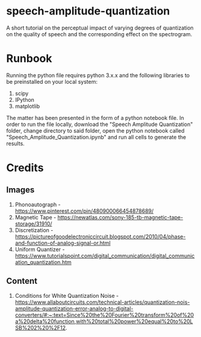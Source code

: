 # speech-amplitude-quantization
A short tutorial on the perceptual impact of varying degrees of quantization on the quality of speech and the corresponding effect on the spectrogram.

# Runbook
Running the python file requires python 3.x.x and the following libraries to be preinstalled on your local system:
1. scipy
2. IPython
3. matplotlib

The matter has been presented in the form of a python notebook file. In order to run the file locally, download the "Speech Amplitude Quantization" folder, change directory to said folder, open the python notebook called "Speech_Amplitude_Quantization.ipynb" and run all cells to generate the results.

# Credits

## Images

1. Phonoautograph - https://www.pinterest.com/pin/480900066454878689/
2. Magnetic Tape - https://newatlas.com/sony-185-tb-magnetic-tape-storage/31910/
3. Discretization - https://pictureofgoodelectroniccircuit.blogspot.com/2010/04/phase-and-function-of-analog-signal-or.html
4. Uniform Quantizer - https://www.tutorialspoint.com/digital_communication/digital_communication_quantization.htm

## Content

1. Conditions for White Quantization Noise - https://www.allaboutcircuits.com/technical-articles/quantization-nois-amplitude-quantization-error-analog-to-digital-converters/#:~:text=Since%20the%20Fourier%20transform%20of%20a%20delta%20function,with%20total%20power%20equal%20to%20LSB%202%20%2F12.
